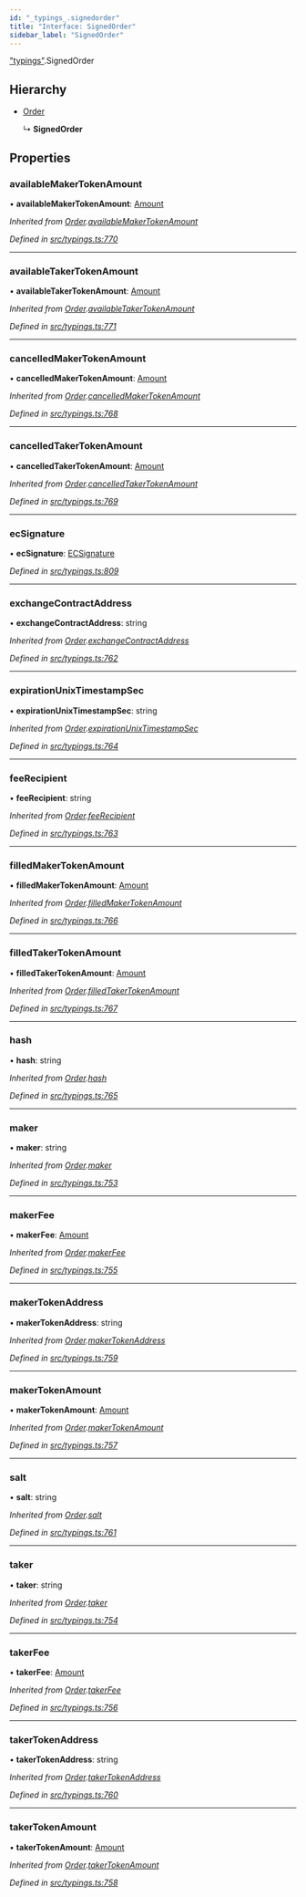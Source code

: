 ```yaml
---
id: "_typings_.signedorder"
title: "Interface: SignedOrder"
sidebar_label: "SignedOrder"
---
```


["typings"](../modules/_typings_.md).SignedOrder

## Hierarchy

* [Order](_typings_.order.md)

  ↳ **SignedOrder**

## Properties

### availableMakerTokenAmount

•  **availableMakerTokenAmount**: [Amount](_typings_.amount.md)

*Inherited from [Order](_typings_.order.md).[availableMakerTokenAmount](_typings_.order.md#availablemakertokenamount)*

*Defined in [src/typings.ts:770](https://github.com/trustlines-protocol/clientlib/blob/4830efe/src/typings.ts#L770)*

___

### availableTakerTokenAmount

•  **availableTakerTokenAmount**: [Amount](_typings_.amount.md)

*Inherited from [Order](_typings_.order.md).[availableTakerTokenAmount](_typings_.order.md#availabletakertokenamount)*

*Defined in [src/typings.ts:771](https://github.com/trustlines-protocol/clientlib/blob/4830efe/src/typings.ts#L771)*

___

### cancelledMakerTokenAmount

•  **cancelledMakerTokenAmount**: [Amount](_typings_.amount.md)

*Inherited from [Order](_typings_.order.md).[cancelledMakerTokenAmount](_typings_.order.md#cancelledmakertokenamount)*

*Defined in [src/typings.ts:768](https://github.com/trustlines-protocol/clientlib/blob/4830efe/src/typings.ts#L768)*

___

### cancelledTakerTokenAmount

•  **cancelledTakerTokenAmount**: [Amount](_typings_.amount.md)

*Inherited from [Order](_typings_.order.md).[cancelledTakerTokenAmount](_typings_.order.md#cancelledtakertokenamount)*

*Defined in [src/typings.ts:769](https://github.com/trustlines-protocol/clientlib/blob/4830efe/src/typings.ts#L769)*

___

### ecSignature

•  **ecSignature**: [ECSignature](_typings_.ecsignature.md)

*Defined in [src/typings.ts:809](https://github.com/trustlines-protocol/clientlib/blob/4830efe/src/typings.ts#L809)*

___

### exchangeContractAddress

•  **exchangeContractAddress**: string

*Inherited from [Order](_typings_.order.md).[exchangeContractAddress](_typings_.order.md#exchangecontractaddress)*

*Defined in [src/typings.ts:762](https://github.com/trustlines-protocol/clientlib/blob/4830efe/src/typings.ts#L762)*

___

### expirationUnixTimestampSec

•  **expirationUnixTimestampSec**: string

*Inherited from [Order](_typings_.order.md).[expirationUnixTimestampSec](_typings_.order.md#expirationunixtimestampsec)*

*Defined in [src/typings.ts:764](https://github.com/trustlines-protocol/clientlib/blob/4830efe/src/typings.ts#L764)*

___

### feeRecipient

•  **feeRecipient**: string

*Inherited from [Order](_typings_.order.md).[feeRecipient](_typings_.order.md#feerecipient)*

*Defined in [src/typings.ts:763](https://github.com/trustlines-protocol/clientlib/blob/4830efe/src/typings.ts#L763)*

___

### filledMakerTokenAmount

•  **filledMakerTokenAmount**: [Amount](_typings_.amount.md)

*Inherited from [Order](_typings_.order.md).[filledMakerTokenAmount](_typings_.order.md#filledmakertokenamount)*

*Defined in [src/typings.ts:766](https://github.com/trustlines-protocol/clientlib/blob/4830efe/src/typings.ts#L766)*

___

### filledTakerTokenAmount

•  **filledTakerTokenAmount**: [Amount](_typings_.amount.md)

*Inherited from [Order](_typings_.order.md).[filledTakerTokenAmount](_typings_.order.md#filledtakertokenamount)*

*Defined in [src/typings.ts:767](https://github.com/trustlines-protocol/clientlib/blob/4830efe/src/typings.ts#L767)*

___

### hash

•  **hash**: string

*Inherited from [Order](_typings_.order.md).[hash](_typings_.order.md#hash)*

*Defined in [src/typings.ts:765](https://github.com/trustlines-protocol/clientlib/blob/4830efe/src/typings.ts#L765)*

___

### maker

•  **maker**: string

*Inherited from [Order](_typings_.order.md).[maker](_typings_.order.md#maker)*

*Defined in [src/typings.ts:753](https://github.com/trustlines-protocol/clientlib/blob/4830efe/src/typings.ts#L753)*

___

### makerFee

•  **makerFee**: [Amount](_typings_.amount.md)

*Inherited from [Order](_typings_.order.md).[makerFee](_typings_.order.md#makerfee)*

*Defined in [src/typings.ts:755](https://github.com/trustlines-protocol/clientlib/blob/4830efe/src/typings.ts#L755)*

___

### makerTokenAddress

•  **makerTokenAddress**: string

*Inherited from [Order](_typings_.order.md).[makerTokenAddress](_typings_.order.md#makertokenaddress)*

*Defined in [src/typings.ts:759](https://github.com/trustlines-protocol/clientlib/blob/4830efe/src/typings.ts#L759)*

___

### makerTokenAmount

•  **makerTokenAmount**: [Amount](_typings_.amount.md)

*Inherited from [Order](_typings_.order.md).[makerTokenAmount](_typings_.order.md#makertokenamount)*

*Defined in [src/typings.ts:757](https://github.com/trustlines-protocol/clientlib/blob/4830efe/src/typings.ts#L757)*

___

### salt

•  **salt**: string

*Inherited from [Order](_typings_.order.md).[salt](_typings_.order.md#salt)*

*Defined in [src/typings.ts:761](https://github.com/trustlines-protocol/clientlib/blob/4830efe/src/typings.ts#L761)*

___

### taker

•  **taker**: string

*Inherited from [Order](_typings_.order.md).[taker](_typings_.order.md#taker)*

*Defined in [src/typings.ts:754](https://github.com/trustlines-protocol/clientlib/blob/4830efe/src/typings.ts#L754)*

___

### takerFee

•  **takerFee**: [Amount](_typings_.amount.md)

*Inherited from [Order](_typings_.order.md).[takerFee](_typings_.order.md#takerfee)*

*Defined in [src/typings.ts:756](https://github.com/trustlines-protocol/clientlib/blob/4830efe/src/typings.ts#L756)*

___

### takerTokenAddress

•  **takerTokenAddress**: string

*Inherited from [Order](_typings_.order.md).[takerTokenAddress](_typings_.order.md#takertokenaddress)*

*Defined in [src/typings.ts:760](https://github.com/trustlines-protocol/clientlib/blob/4830efe/src/typings.ts#L760)*

___

### takerTokenAmount

•  **takerTokenAmount**: [Amount](_typings_.amount.md)

*Inherited from [Order](_typings_.order.md).[takerTokenAmount](_typings_.order.md#takertokenamount)*

*Defined in [src/typings.ts:758](https://github.com/trustlines-protocol/clientlib/blob/4830efe/src/typings.ts#L758)*
